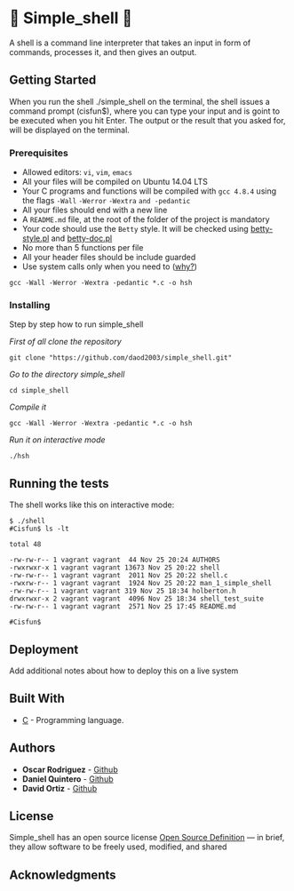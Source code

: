# :shell: Simple_shell :shell:

A shell is a command line interpreter that takes an input in form of commands, processes it, and then gives an output.

## Getting Started

When you run the shell ./simple_shell on the terminal, the shell issues a command prompt (cisfun$), where you can type your input and is goint to be executed when you hit Enter. The output or the result that you asked for, will be displayed on the terminal.

### Prerequisites

-   Allowed editors:  `vi`,  `vim`,  `emacs`
-   All your files will be compiled on Ubuntu 14.04 LTS
-   Your C programs and functions will be compiled with  `gcc 4.8.4`  using the flags  `-Wall`  `-Werror`  `-Wextra`  `and -pedantic`
-   All your files should end with a new line
-   A  `README.md`  file, at the root of the folder of the project is mandatory
-   Your code should use the  `Betty`  style. It will be checked using  [betty-style.pl](https://github.com/holbertonschool/Betty/blob/master/betty-style.pl "betty-style.pl")  and  [betty-doc.pl](https://github.com/holbertonschool/Betty/blob/master/betty-doc.pl "betty-doc.pl")
-   No more than 5 functions per file
-   All your header files should be include guarded
-   Use system calls only when you need to ([why?](https://intranet.hbtn.io/rltoken/StgX3y26fwPNV_DqlZLErw "why?"))

```
gcc -Wall -Werror -Wextra -pedantic *.c -o hsh
```

### Installing

Step by step how to run simple_shell

*First of all clone the repository* 

```
git clone "https://github.com/daod2003/simple_shell.git"
```

*Go to the directory simple_shell*
```
cd simple_shell
```
*Compile it*
```
gcc -Wall -Werror -Wextra -pedantic *.c -o hsh
```
*Run it on interactive mode*
```
./hsh
```

## Running the tests

The shell works like this on interactive mode:

```
$ ./shell
#Cisfun$ ls -lt

total 48

-rw-rw-r-- 1 vagrant vagrant  44 Nov 25 20:24 AUTHORS
-rwxrwxr-x 1 vagrant vagrant 13673 Nov 25 20:22 shell
-rw-rw-r-- 1 vagrant vagrant  2011 Nov 25 20:22 shell.c
-rwxrw-r-- 1 vagrant vagrant  1924 Nov 25 20:22 man_1_simple_shell
-rw-rw-r-- 1 vagrant vagrant 319 Nov 25 18:34 holberton.h
drwxrwxr-x 2 vagrant vagrant  4096 Nov 25 18:34 shell_test_suite
-rw-rw-r-- 1 vagrant vagrant  2571 Nov 25 17:45 README.md

#Cisfun$
```


## Deployment

Add additional notes about how to deploy this on a live system

## Built With

* [C]([https://en.wikipedia.org/wiki/C_(programming_language)](https://en.wikipedia.org/wiki/C_(programming_language))) - Programming language.



## Authors
* **Oscar Rodriguez** - [Github](https://github.com/oscarmrt)
* **Daniel Quintero** - [Github](https://github.com/dgquintero)
* **David Ortiz** - [Github](https://github.com/daod2003)


## License

Simple_shell has an open source license [Open Source Definition](https://opensource.org/osd) — in brief, they allow software to be freely used, modified, and shared

## Acknowledgments
